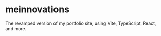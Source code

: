 # meinnovations
The revamped version of my portfolio site, using Vite, TypeScript, React, and more.
